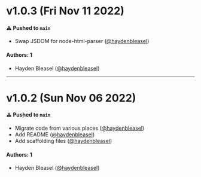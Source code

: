 # v1.0.3 (Fri Nov 11 2022)

#### ⚠️ Pushed to `main`

- Swap JSDOM for node-html-parser ([@haydenbleasel](https://github.com/haydenbleasel))

#### Authors: 1

- Hayden Bleasel ([@haydenbleasel](https://github.com/haydenbleasel))

---

# v1.0.2 (Sun Nov 06 2022)

#### ⚠️ Pushed to `main`

- Migrate code from various places ([@haydenbleasel](https://github.com/haydenbleasel))
- Add README ([@haydenbleasel](https://github.com/haydenbleasel))
- Add scaffolding files ([@haydenbleasel](https://github.com/haydenbleasel))

#### Authors: 1

- Hayden Bleasel ([@haydenbleasel](https://github.com/haydenbleasel))
